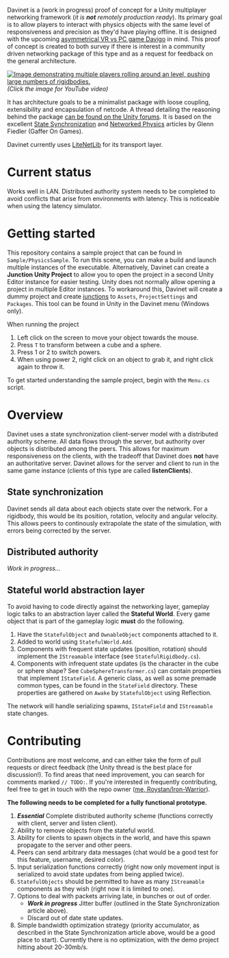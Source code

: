 Davinet is a (work in progress) proof of concept for a Unity multiplayer networking framework (*it is **not** remotely production ready*). Its primary goal is to allow players to interact with physics objects with the same level of responsiveness and precision as they'd have playing offline.
It is designed with the upcoming [asymmetrical VR vs PC game Davigo](https://www.youtube.com/watch?v=Eoxb8ALHkZA) in mind. This proof of concept is created to both survey if there is interest in a community driven networking package of this type and as a request for feedback on the general architecture.

[![Image demonstrating multiple players rolling around an level, pushing large numbers of rigidbodies.](https://i.imgur.com/Es8218L.png)](https://www.youtube.com/watch?v=rhJAC_x3KQE)
*(Click the image for YouTube video)*

It has architecture goals to be a minimalist package with loose coupling, extensibility and encapsulation of netcode. A thread detailing the reasoning behind the package [can be found on the Unity forums](https://forum.unity.com/threads/community-project-for-physics-based-games-and-networking-vr-use-case.886756/). It is based on the excellent [State Synchronization](https://gafferongames.com/post/state_synchronization/) and [Networked Physics](https://gafferongames.com/post/networked_physics_in_virtual_reality/) articles by Glenn Fiedler (Gaffer On Games).

Davinet currently uses [LiteNetLib](https://github.com/RevenantX/LiteNetLib) for its transport layer.

# Current status
Works well in LAN. Distributed authority system needs to be completed to avoid conflicts that arise from environments with latency. This is noticeable when using the latency simulator.

# Getting started
This repository contains a sample project that can be found in `Sample/PhysicsSample`. To run this scene, you can make a build and launch multiple instances of the executable. Alternatively, Davinet can create a **Junction Unity Project** to allow you to open the project in a second Unity Editor instance for easier testing. Unity does not normally allow opening a project in multiple Editor instances. To workaround this, Davinet will create a dummy project and create [junctions](https://docs.microsoft.com/en-us/windows/win32/fileio/hard-links-and-junctions) to `Assets`, `ProjectSettings` and `Packages`. This tool can be found in Unity in the Davinet menu (Windows only).

When running the project
1. Left click on the screen to move your object towards the mouse.
2. Press `T` to transform between a cube and a sphere.
3. Press 1 or 2 to switch powers.
4. When using power 2, right click on an object to grab it, and right click again to throw it.

To get started understanding the sample project, begin with the `Menu.cs` script.

# Overview
Davinet uses a state synchronization client-server model with a distributed authority scheme. All data flows through the server, but authority over objects is distributed among the peers. This allows for maximum responsiveness on the clients, with the tradeoff that Davinet does **not** have an authoritative server. Davinet allows for the server and client to run in the same game instance (clients of this type are called **listenClients**).

## State synchronization
Davinet sends all data about each objects state over the network. For a rigidbody, this would be its position, rotation, velocity and angular velocity. This allows peers to continously extrapolate the state of the simulation, with errors being corrected by the server.

## Distributed authority
*Work in progress...*

## Stateful world abstraction layer
To avoid having to code directly against the networking layer, gameplay logic talks to an abstraction layer called the **Stateful World**. Every game object that is part of the gameplay logic **must** do the following.
1. Have the `StatefulObject` and `OwnableObject` components attached to it.
2. Added to world using `StatefulWorld.Add`.
2. Components with frequent state updates (position, rotation) should implement the `IStreamable` interface (see `StatefulRigidbody.cs`).
3. Components with infrequent state updates (is the character in the cube or sphere shape? See `CubeSphereTransformer.cs`) can contain properties that implement `IStateField`. A generic class, as well as some premade common types, can be found in the `StateField` directory. These properties are gathered on `Awake` by `StatefulObject` using Reflection.

The network will handle serializing spawns, `IStateField` and `IStreamable` state changes.

# Contributing

Contributions are most welcome, and can either take the form of pull requests or direct feedback (the Unity thread is the best place for discussion!). To find areas that need improvement, you can search for comments marked `// TODO:`. If you're interested in frequently contributing, feel free to get in touch with the repo owner ([me, Roystan/Iron-Warrior](https://github.com/IronWarrior)). 

**The following needs to be completed for a fully functional prototype.**

1. ***Essential*** Complete distributed authority scheme (functions correctly with client, server and listen client).
2. Ability to remove objects from the stateful world.
3. Ability for clients to spawn objects in the world, and have this spawn propagate to the server and other peers.
4. Peers can send arbitrary data messages (chat would be a good test for this feature, username, desired color).
5. Input serialization functions correctly (right now only movement input is serialized to avoid state updates from being applied twice).
6. `StatefulObjects` should be permitted to have as many `IStreamable` components as they wish (right now it is limited to one).
7. Options to deal with packets arriving late, in bunches or out of order.
    * ***Work in progress*** Jitter buffer (outlined in the State Synchronization article above).
    * Discard out of date state updates.
8. Simple bandwidth optimization strategy (priority accumulator, as described in the State Synchronization article above, would be a good place to start). Currently there is no optimization, with the demo project hitting about 20-30mb/s.
